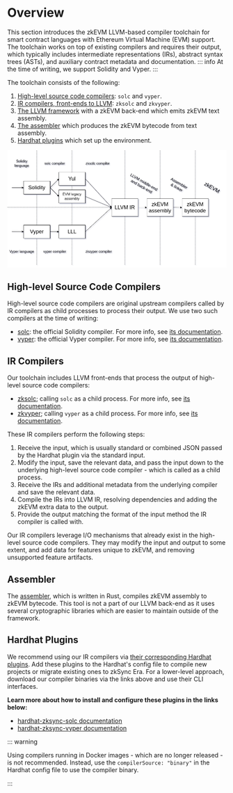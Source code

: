 # Overview

This section introduces the zkEVM LLVM-based compiler toolchain for smart contract languages with Ethereum Virtual Machine
(EVM) support. The toolchain works on top of existing compilers and requires their output, which typically includes
intermediate representations (IRs), abstract syntax trees (ASTs), and auxiliary contract metadata and documentation.
::: info
At the time of writing, we support Solidity and Vyper.
:::

The toolchain consists of the following:

1. [High-level source code compilers](#high-level-source-code-compilers): `solc` and `vyper`.
2. [IR compilers, front-ends to LLVM](#ir-compilers): `zksolc` and `zkvyper`.
3. [The LLVM framework](./llvm.md) with a zkEVM back-end which emits zkEVM text assembly.
4. [The assembler](#assembler) which produces the zkEVM bytecode from text assembly.
5. [Hardhat plugins](#hardhat-plugins) which set up the environment.

![Compiler Toolchain Visualization](../../assets/images/compiler-toolchain.png "Compiler Toolchain")

## High-level Source Code Compilers

High-level source code compilers are original upstream compilers called by IR compilers as
child processes to process their output. We use two such compilers at the time of writing:

- [solc](https://github.com/ethereum/solc-bin): the official Solidity compiler. For more info, see [its documentation](https://docs.soliditylang.org/en/latest/).
- [vyper](https://github.com/vyperlang/vyper/releases): the official Vyper compiler. For more info, see [its documentation](https://docs.vyperlang.org/en/latest/index.html).

## IR Compilers

Our toolchain includes LLVM front-ends that process the output of high-level source code compilers:

- [zksolc](https://github.com/matter-labs/zksolc-bin); calling `solc` as a child process. For more info, see [its documentation](./solidity.md).
- [zkvyper](https://github.com/matter-labs/zkvyper-bin); calling `vyper` as a child process. For more info, see [its documentation](./vyper.md).

These IR compilers perform the following steps:

1. Receive the input, which is usually standard or combined JSON passed by the Hardhat plugin via the standard input.
2. Modify the input, save the relevant data, and pass the input down to the underlying high-level source code compiler - which is called as a child process.
3. Receive the IRs and additional metadata from the underlying compiler and save the relevant data.
4. Compile the IRs into LLVM IR, resolving dependencies and adding the zkEVM extra data to the output.
5. Provide the output matching the format of the input method the IR compiler is called with.

Our IR compilers leverage I/O mechanisms that already exist in the high-level source code
compilers. They may modify the input and output to some extent, and add data for features unique to zkEVM,
and removing unsupported feature artifacts.

## Assembler

The [assembler](https://github.com/matter-labs/era-zkevm-assembly), which is written in Rust, compiles zkEVM assembly
to zkEVM bytecode. This tool is not a part of our LLVM back-end as it uses several cryptographic libraries which are
easier to maintain outside of the framework.

## Hardhat Plugins

We recommend using our IR compilers via [their corresponding Hardhat plugins](../../../api/hardhat/plugins.md).
Add these plugins to the Hardhat's config file to compile new projects or migrate
existing ones to zkSync Era. For a lower-level approach, download our compiler binaries via the
links above and use their CLI interfaces.

**Learn more about how to install and configure these plugins in the links below:**

- [hardhat-zksync-solc documentation](../../../api/hardhat/hardhat-zksync-solc.md)
- [hardhat-zksync-vyper documentation](../../../api/hardhat/hardhat-zksync-vyper.md)

::: warning

Using compilers running in Docker images - which are no longer released - is not recommended.
Instead, use the `compilerSource: "binary"` in the Hardhat config file to use the compiler binary.

:::
